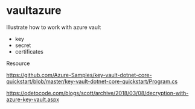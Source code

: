 # vaultazure

Illustrate how to work with azure vault 
- key 
- secret 
- certificates


Resource 

https://github.com/Azure-Samples/key-vault-dotnet-core-quickstart/blob/master/key-vault-dotnet-core-quickstart/Program.cs

https://odetocode.com/blogs/scott/archive/2018/03/08/decryption-with-azure-key-vault.aspx
